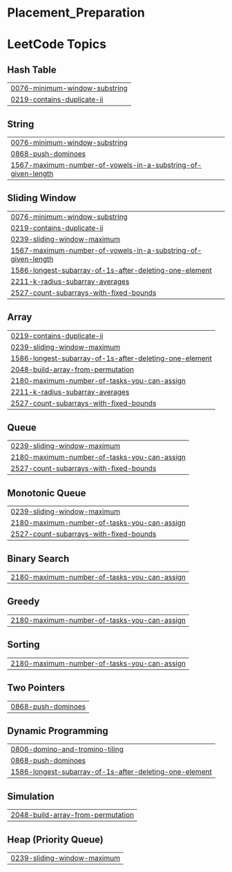 # Placement_Preparation
<!---LeetCode Topics Start-->
# LeetCode Topics
## Hash Table
|  |
| ------- |
| [0076-minimum-window-substring](https://github.com/ravikumar9555/Placement_Preparation/tree/master/0076-minimum-window-substring) |
| [0219-contains-duplicate-ii](https://github.com/ravikumar9555/Placement_Preparation/tree/master/0219-contains-duplicate-ii) |
## String
|  |
| ------- |
| [0076-minimum-window-substring](https://github.com/ravikumar9555/Placement_Preparation/tree/master/0076-minimum-window-substring) |
| [0868-push-dominoes](https://github.com/ravikumar9555/Placement_Preparation/tree/master/0868-push-dominoes) |
| [1567-maximum-number-of-vowels-in-a-substring-of-given-length](https://github.com/ravikumar9555/Placement_Preparation/tree/master/1567-maximum-number-of-vowels-in-a-substring-of-given-length) |
## Sliding Window
|  |
| ------- |
| [0076-minimum-window-substring](https://github.com/ravikumar9555/Placement_Preparation/tree/master/0076-minimum-window-substring) |
| [0219-contains-duplicate-ii](https://github.com/ravikumar9555/Placement_Preparation/tree/master/0219-contains-duplicate-ii) |
| [0239-sliding-window-maximum](https://github.com/ravikumar9555/Placement_Preparation/tree/master/0239-sliding-window-maximum) |
| [1567-maximum-number-of-vowels-in-a-substring-of-given-length](https://github.com/ravikumar9555/Placement_Preparation/tree/master/1567-maximum-number-of-vowels-in-a-substring-of-given-length) |
| [1586-longest-subarray-of-1s-after-deleting-one-element](https://github.com/ravikumar9555/Placement_Preparation/tree/master/1586-longest-subarray-of-1s-after-deleting-one-element) |
| [2211-k-radius-subarray-averages](https://github.com/ravikumar9555/Placement_Preparation/tree/master/2211-k-radius-subarray-averages) |
| [2527-count-subarrays-with-fixed-bounds](https://github.com/ravikumar9555/Placement_Preparation/tree/master/2527-count-subarrays-with-fixed-bounds) |
## Array
|  |
| ------- |
| [0219-contains-duplicate-ii](https://github.com/ravikumar9555/Placement_Preparation/tree/master/0219-contains-duplicate-ii) |
| [0239-sliding-window-maximum](https://github.com/ravikumar9555/Placement_Preparation/tree/master/0239-sliding-window-maximum) |
| [1586-longest-subarray-of-1s-after-deleting-one-element](https://github.com/ravikumar9555/Placement_Preparation/tree/master/1586-longest-subarray-of-1s-after-deleting-one-element) |
| [2048-build-array-from-permutation](https://github.com/ravikumar9555/Placement_Preparation/tree/master/2048-build-array-from-permutation) |
| [2180-maximum-number-of-tasks-you-can-assign](https://github.com/ravikumar9555/Placement_Preparation/tree/master/2180-maximum-number-of-tasks-you-can-assign) |
| [2211-k-radius-subarray-averages](https://github.com/ravikumar9555/Placement_Preparation/tree/master/2211-k-radius-subarray-averages) |
| [2527-count-subarrays-with-fixed-bounds](https://github.com/ravikumar9555/Placement_Preparation/tree/master/2527-count-subarrays-with-fixed-bounds) |
## Queue
|  |
| ------- |
| [0239-sliding-window-maximum](https://github.com/ravikumar9555/Placement_Preparation/tree/master/0239-sliding-window-maximum) |
| [2180-maximum-number-of-tasks-you-can-assign](https://github.com/ravikumar9555/Placement_Preparation/tree/master/2180-maximum-number-of-tasks-you-can-assign) |
| [2527-count-subarrays-with-fixed-bounds](https://github.com/ravikumar9555/Placement_Preparation/tree/master/2527-count-subarrays-with-fixed-bounds) |
## Monotonic Queue
|  |
| ------- |
| [0239-sliding-window-maximum](https://github.com/ravikumar9555/Placement_Preparation/tree/master/0239-sliding-window-maximum) |
| [2180-maximum-number-of-tasks-you-can-assign](https://github.com/ravikumar9555/Placement_Preparation/tree/master/2180-maximum-number-of-tasks-you-can-assign) |
| [2527-count-subarrays-with-fixed-bounds](https://github.com/ravikumar9555/Placement_Preparation/tree/master/2527-count-subarrays-with-fixed-bounds) |
## Binary Search
|  |
| ------- |
| [2180-maximum-number-of-tasks-you-can-assign](https://github.com/ravikumar9555/Placement_Preparation/tree/master/2180-maximum-number-of-tasks-you-can-assign) |
## Greedy
|  |
| ------- |
| [2180-maximum-number-of-tasks-you-can-assign](https://github.com/ravikumar9555/Placement_Preparation/tree/master/2180-maximum-number-of-tasks-you-can-assign) |
## Sorting
|  |
| ------- |
| [2180-maximum-number-of-tasks-you-can-assign](https://github.com/ravikumar9555/Placement_Preparation/tree/master/2180-maximum-number-of-tasks-you-can-assign) |
## Two Pointers
|  |
| ------- |
| [0868-push-dominoes](https://github.com/ravikumar9555/Placement_Preparation/tree/master/0868-push-dominoes) |
## Dynamic Programming
|  |
| ------- |
| [0806-domino-and-tromino-tiling](https://github.com/ravikumar9555/Placement_Preparation/tree/master/0806-domino-and-tromino-tiling) |
| [0868-push-dominoes](https://github.com/ravikumar9555/Placement_Preparation/tree/master/0868-push-dominoes) |
| [1586-longest-subarray-of-1s-after-deleting-one-element](https://github.com/ravikumar9555/Placement_Preparation/tree/master/1586-longest-subarray-of-1s-after-deleting-one-element) |
## Simulation
|  |
| ------- |
| [2048-build-array-from-permutation](https://github.com/ravikumar9555/Placement_Preparation/tree/master/2048-build-array-from-permutation) |
## Heap (Priority Queue)
|  |
| ------- |
| [0239-sliding-window-maximum](https://github.com/ravikumar9555/Placement_Preparation/tree/master/0239-sliding-window-maximum) |
<!---LeetCode Topics End-->